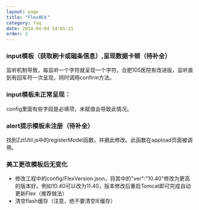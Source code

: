 ```yaml
---
layout: page
title: "Flex相关"
category: faq
date: 2014-04-04 14:01:11
order: 2
---
```


### input模板（获取刷卡或磁条信息）,呈现数据卡顿（待补全）
监听机制导致，每监听一个字符就呈现一个字符。合肥105医院有改进版，监听直到有回车符一次呈现，同时调用confirm方法。


### input模板未正常呈现：

config里面有些字段是必填项，未赋值会导致此情况。

### alert提示模板未注册（待补全）

找到ZztUtil.js中的registerModel函数，并据此修改。此函数在appload页面被调用。

### 美工更改模板后无变化

* 修改工程中的config/FlexVersion.json，将其中的"ver":"10.40"修改为更高的版本好。例如10.40可以改为11.40，版本修改后重启Tomcat即可完成自动更新Flex（推荐做法）
* 清空flash缓存（注意，绝不要清空IE缓存）
